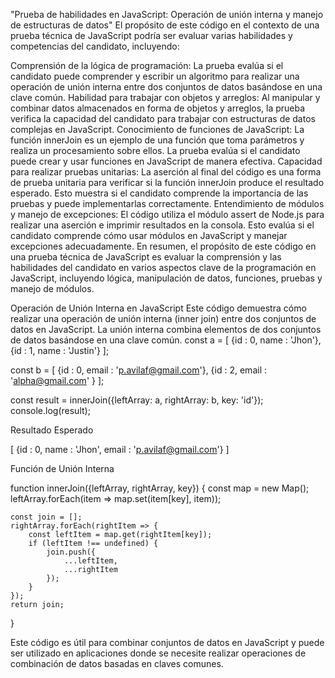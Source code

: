 
"Prueba de habilidades en JavaScript: Operación de unión interna y manejo de estructuras de datos"
El propósito de este código en el contexto de una prueba técnica de JavaScript podría ser evaluar varias habilidades y competencias del candidato, incluyendo:

Comprensión de la lógica de programación: La prueba evalúa si el candidato puede comprender y escribir un algoritmo para realizar una operación de unión interna entre dos conjuntos de datos basándose en una clave común.
Habilidad para trabajar con objetos y arreglos: Al manipular y combinar datos almacenados en forma de objetos y arreglos, la prueba verifica la capacidad del candidato para trabajar con estructuras de datos complejas en JavaScript.
Conocimiento de funciones de JavaScript: La función innerJoin es un ejemplo de una función que toma parámetros y realiza un procesamiento sobre ellos. La prueba evalúa si el candidato puede crear y usar funciones en JavaScript de manera efectiva.
Capacidad para realizar pruebas unitarias: La aserción al final del código es una forma de prueba unitaria para verificar si la función innerJoin produce el resultado esperado. Esto muestra si el candidato comprende la importancia de las pruebas y puede implementarlas correctamente.
Entendimiento de módulos y manejo de excepciones: El código utiliza el módulo assert de Node.js para realizar una aserción e imprimir resultados en la consola. Esto evalúa si el candidato comprende cómo usar módulos en JavaScript y manejar excepciones adecuadamente.
En resumen, el propósito de este código en una prueba técnica de JavaScript es evaluar la comprensión y las habilidades del candidato en varios aspectos clave de la programación en JavaScript, incluyendo lógica, manipulación de datos, funciones, pruebas y manejo de módulos.


Operación de Unión Interna en JavaScript
Este código demuestra cómo realizar una operación de unión interna (inner join) entre dos conjuntos de datos en JavaScript. La unión interna combina elementos de dos conjuntos de datos basándose en una clave común.
const a = [
    {id : 0, name : 'Jhon'},
    {id : 1, name : 'Justin'}
];

const b = [
    {id : 0, email : 'p.avilaf@gmail.com'},
    {id : 2, email : 'alpha@gmail.com' }
];

const result = innerJoin({leftArray: a, rightArray: b, key: 'id'});
console.log(result);

Resultado Esperado

[
    {id : 0, name : 'Jhon', email : 'p.avilaf@gmail.com'}
]

Función de Unión Interna

function innerJoin({leftArray, rightArray, key}) {
    const map = new Map();
    leftArray.forEach(item => map.set(item[key], item));

    const join = [];
    rightArray.forEach(rightItem => {
        const leftItem = map.get(rightItem[key]);
        if (leftItem !== undefined) {
            join.push({
                ...leftItem,
                ...rightItem
            });
        }
    });
    return join;
}

Este código es útil para combinar conjuntos de datos en JavaScript y puede ser utilizado en aplicaciones donde se necesite realizar operaciones de combinación de datos basadas en claves comunes.
